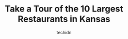---
layout: ampstory
image: https://i0.wp.com/paketmu.com/wp-content/uploads/2023/06/affc3a4re-0-in-kansas-1686370711.jpeg?resize=640,853
author: techidn
featured: false
description: Explore the diverse Restaurant scene in Kansas, home to an incredible selection of 10 establishments catering to every taste. Whether youre in search of iconic favorites or undiscovered tre
title: Take a Tour of the 10 Largest Restaurants in Kansas
cover:
   title: Take a Tour of the 10 Largest Restaurants in Kansas
   subtitle: RICKPATE
   background: https://paketmu.com/wp-content/uploads/2023/06/affc3a4re-0-in-kansas-1686370711.jpeg

pages: 
 - layout: thirds
   top: <h1>#1 Joes Kansas City Bar-B-Que</h1>
   bottom: "<p>I got the same order as Harps BBQ and Id say Joes did it the best ..I was nervous about how many cars and people was in the restaurant, but once in, I walked up and ord</p>"
   background: https://paketmu.com/wp-content/uploads/2023/06/affc3a4re-1-in-kansas-1686370713.jpeg
   backgroundblur: true
 - layout: thirds
   top: <h1>#2 IHOP</h1>
   bottom: "<p>Who makes a poached egg better than this place?  When we arrived late during the night after losing my a** at the casino, we were immediately  seated by a tenderly elder </p>"
   background: https://paketmu.com/wp-content/uploads/2023/06/affc3a4re-2-in-kansas-1686370714.jpeg
   cta:
      link: https://paketmu.com/take-a-tour-of-the-10-largest-restaurants-in-kansas/
      text: Take a Tour of the 10 Largest Restaurants in Kansas
 - layout: thirds
   top: <h1>#3 Stix Restaurant</h1>
   bottom: "<p>I love this place. Their hurricane roll is my favorite sushi roll in the city and possibly anywhere because its the best Ive ever had so far. Everyone Ive had tr</p>"
   background: https://paketmu.com/wp-content/uploads/2023/06/affc3a4re-3-in-kansas-1686370715.jpeg
   cta:
      link: https://paketmu.com/take-a-tour-of-the-10-largest-restaurants-in-kansas/
      text: Take a Tour of the 10 Largest Restaurants in Kansas
 - layout: thirds
   top: <h1>#4 Rye Leawood</h1>
   bottom: "<p>10551 Mission Rd, Leawood, KS 66206, United States</p>"
   background: https://images.unsplash.com/photo-1552083974-186346191183?ixlib=rb-4.0.3&ixid=MnwxMjA3fDB8MHxwaG90by1wYWdlfHx8fGVufDB8fHx8&auto=format&fit=crop&w=640&h=853&q=80
   cta:
      link: https://paketmu.com/take-a-tour-of-the-10-largest-restaurants-in-kansas/
      text: Take a Tour of the 10 Largest Restaurants in Kansas
 - layout: thirds
   top: <h1>#5 Silo Modern Farmhouse</h1>
   bottom: "<p>17501 West 87th St. Pkwy, Lenexa, KS 66219, United States</p>"
   background: https://images.unsplash.com/photo-1574169208507-84376144848b?ixlib=rb-4.0.3&ixid=MnwxMjA3fDB8MHxwaG90by1wYWdlfHx8fGVufDB8fHx8&auto=format&fit=crop&w=640&h=853&q=80
   cta:
      link: https://paketmu.com/take-a-tour-of-the-10-largest-restaurants-in-kansas/
      text: Take a Tour of the 10 Largest Restaurants in Kansas
 - layout: thirds
   top: <h1>#6 Granite City Food & Brewery</h1>
   bottom: "<p>1701 Village West Pkwy, Kansas City, KS 66111, United States</p>"
   background: https://images.unsplash.com/photo-1613843873231-1447db182f97?ixlib=rb-4.0.3&ixid=MnwxMjA3fDB8MHxwaG90by1wYWdlfHx8fGVufDB8fHx8&auto=format&fit=crop&w=640&h=853&q=80
   cta:
      link: https://paketmu.com/take-a-tour-of-the-10-largest-restaurants-in-kansas/
      text: Take a Tour of the 10 Largest Restaurants in Kansas
 - layout: thirds
   top: <h1>#7 Chinese Buffet</h1>
   bottom: "<p>7914 State Ave, Kansas City, KS 66112, United States</p>"
   background: https://images.unsplash.com/photo-1591393223703-56fe1347ac62?ixlib=rb-4.0.3&ixid=MnwxMjA3fDB8MHxwaG90by1wYWdlfHx8fGVufDB8fHx8&auto=format&fit=crop&w=640&h=853&q=80
   cta:
      link: https://paketmu.com/take-a-tour-of-the-10-largest-restaurants-in-kansas/
      text: Take a Tour of the 10 Largest Restaurants in Kansas
 - layout: thirds
   middle: Continue reading...
   background: https://images.unsplash.com/photo-1484589065579-248aad0d8b13?ixlib=rb-4.0.3&ixid=MnwxMjA3fDB8MHxwaG90by1wYWdlfHx8fGVufDB8fHx8&auto=format&fit=crop&w=640&h=853&q=80
   cta:
      link: https://paketmu.com/take-a-tour-of-the-10-largest-restaurants-in-kansas/
      text: Take a Tour of the 10 Largest Restaurants in Kansas
      
---